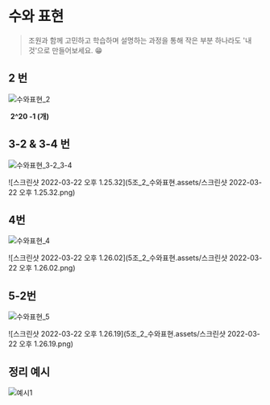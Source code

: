 #   수와 표현

> 조원과 함께 고민하고 학습하며 설명하는 과정을 통해 작은 부분 하나라도 '내 것'으로 만들어보세요. 😁



## 2 번

![수와표현_2](5조_2_수와표현.assets/수와표현_2.PNG)

​	**2^20 -1 (개)**



## 3-2 & 3-4 번

![수와표현_3-2_3-4](5조_2_수와표현.assets/수와표현_3-2_3-4.PNG)



![스크린샷 2022-03-22 오후 1.25.32](5조_2_수와표현.assets/스크린샷 2022-03-22 오후 1.25.32.png)





## 4번

![수와표현_4](5조_2_수와표현.assets/수와표현_4.PNG)



![스크린샷 2022-03-22 오후 1.26.02](5조_2_수와표현.assets/스크린샷 2022-03-22 오후 1.26.02.png)

## 5-2번

![수와표현_5](5조_2_수와표현.assets/수와표현_5.PNG)

![스크린샷 2022-03-22 오후 1.26.19](5조_2_수와표현.assets/스크린샷 2022-03-22 오후 1.26.19.png)



## 정리 예시

![예시1](5조_2_수와표현.assets/예시1.png)